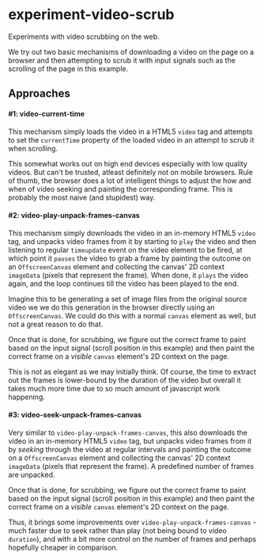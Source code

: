 # experiment-video-scrub


Experiments with video scrubbing on the web.

We try out two basic mechanisms of downloading a video on the page on a browser and then attempting
to scrub it with input signals such as the scrolling of the page in this example.

## Approaches

#### #1: video-current-time

This mechanism simply loads the video in a HTML5 `video` tag and attempts to set the `currentTime`
property of the loaded video in an attempt to scrub it when scrolling.

This somewhat works out on high end devices especially with low quality videos. But can't be
trusted, atleast definitely not on mobile browsers. Rule of thumb, the browser does a lot of
intelligent things to adjust the how and when of video seeking and painting the corresponding frame.
This is probably the most naive (and stupidest) way.

#### #2: video-play-unpack-frames-canvas

This mechanism simply downloads the video in an in-memory HTML5 `video` tag, and unpacks video
frames from it by starting to `play` the video and then listening to regular `timeupdate` event on
the video element to be fired, at which point it `pauses` the video to grab a frame by painting the
outcome on an `OffscreenCanvas` element and collecting the canvas' 2D context `imageData` (pixels
that represent the frame). When done, it `plays` the video again, and the loop continues till the
video has been played to the end.

Imagine this to be generating a set of image files from the original source video we we do this
generation in the browser directly using an `OffscreenCanvas`. We could do this with a normal `canvas`
element as well, but not a great reason to do that.

Once that is done, for scrubbing, we figure out the correct frame to paint based on the input signal
(scroll position in this example) and then paint the correct frame on a _visible_ `canvas` element's
2D context on the page.

This is not as elegant as we may initially think. Of course, the time to extract out the frames is
lower-bound by the duration of the video but overall it takes much more time due to so much amount
of javascript work happening.

#### #3: video-seek-unpack-frames-canvas

Very similar to `video-play-unpack-frames-canvas`, this also downloads the video in an in-memory HTML5
`video` tag, but unpacks video frames from it by _seeking_ through the video at regular intervals
and painting the outcome on a `OffscreenCanvas` element and collecting the canvas' 2D context
`imageData` (pixels that represent the frame). A predefined number of frames are unpacked.

Once that is done, for scrubbing, we figure out the correct frame to paint based on the input signal
(scroll position in this example) and then paint the correct frame on a _visible_ `canvas` element's
2D context on the page.

Thus, it brings some improvements over `video-play-unpack-frames-canvas` - much faster due to seek rather
than play (not being bound to video `duration`), and with a bit more control on the number of frames
and perhaps hopefully cheaper in comparison.
